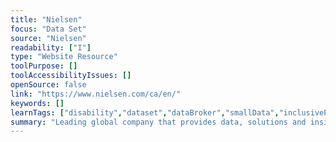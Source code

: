 ```yaml
---
title: "Nielsen"
focus: "Data Set"
source: "Nielsen"
readability: ["I"]
type: "Website Resource"
toolPurpose: []
toolAccessibilityIssues: []
openSource: false
link: "https://www.nielsen.com/ca/en/"
keywords: []
learnTags: ["disability","dataset","dataBroker","smallData","inclusivePractice","canadianLandscape"]
summary: "Leading global company that provides data, solutions and insights for decision-making for manufacturers and retailers. "
---
```


